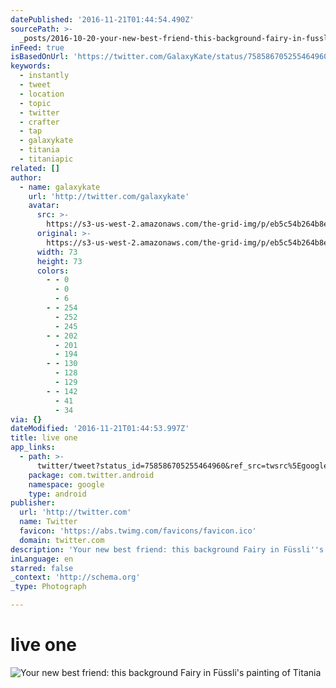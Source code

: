 ```yaml
---
datePublished: '2016-11-21T01:44:54.490Z'
sourcePath: >-
  _posts/2016-10-20-your-new-best-friend-this-background-fairy-in-fusslis-pain.md
inFeed: true
isBasedOnUrl: 'https://twitter.com/GalaxyKate/status/758586705255464960'
keywords:
  - instantly
  - tweet
  - location
  - topic
  - twitter
  - crafter
  - tap
  - galaxykate
  - titania
  - titaniapic
related: []
author:
  - name: galaxykate
    url: 'http://twitter.com/galaxykate'
    avatar:
      src: >-
        https://s3-us-west-2.amazonaws.com/the-grid-img/p/eb5c54b264b8ed0040e87c0f04cfe859e67894ad.png
      original: >-
        https://s3-us-west-2.amazonaws.com/the-grid-img/p/eb5c54b264b8ed0040e87c0f04cfe859e67894ad.png
      width: 73
      height: 73
      colors:
        - - 0
          - 0
          - 6
        - - 254
          - 252
          - 245
        - - 202
          - 201
          - 194
        - - 130
          - 128
          - 129
        - - 142
          - 41
          - 34
via: {}
dateModified: '2016-11-21T01:44:53.997Z'
title: live one
app_links:
  - path: >-
      twitter/tweet?status_id=758586705255464960&ref_src=twsrc%5Egoogle%7Ctwcamp%5Eandroidseo%7Ctwgr%5Estatus%7Ctwterm%5E758586705255464960
    package: com.twitter.android
    namespace: google
    type: android
publisher:
  url: 'http://twitter.com'
  name: Twitter
  favicon: 'https://abs.twimg.com/favicons/favicon.ico'
  domain: twitter.com
description: 'Your new best friend: this background Fairy in Füssli''s painting of Titania'
inLanguage: en
starred: false
_context: 'http://schema.org'
_type: Photograph

---
```

# live one
![Your new best friend: this background Fairy in Füssli's painting of Titania](https://s3-us-west-2.amazonaws.com/the-grid-img/p/9aecfa17f3ef1da893427a8b7476fcf3eaec43cc.jpg)